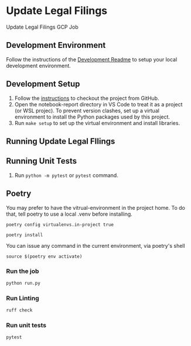 # Update Legal Filings

Update Legal Filings GCP Job

## Development Environment

Follow the instructions of the [Development Readme](https://github.com/bcgov/entity/blob/master/docs/development.md)
to setup your local development environment.

## Development Setup

1. Follow the [instructions](https://github.com/bcgov/entity/blob/master/docs/setup-forking-workflow.md) to checkout the
   project from GitHub.
2. Open the notebook-report directory in VS Code to treat it as a project (or WSL projec). To prevent version clashes,
   set up a virtual environment to install the Python packages used by this project.
3. Run `make setup` to set up the virtual environment and install libraries.

## Running Update Legal FIlings

## Running Unit Tests

1. Run `python -m pytest` or `pytest` command.

## Poetry

You may prefer to have the vitrual-environment in the project home. To do that, tell poetry to use a local .venv before
installing.

```shell
poetry config virtualenvs.in-project true
```

```shell
poetry install
```

You can issue any command in the current environment, via poetry's shell

```shell
source $(poetry env activate)
```

### Run the job
```bash
python run.py
```

### Run Linting
```bash
ruff check
```

### Run unit tests
```bash
pytest
```
